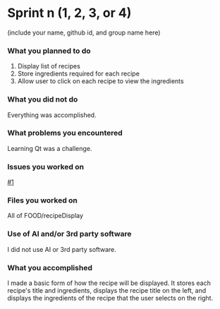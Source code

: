 # Sprint n (1, 2, 3, or 4)

(include your name, github id, and group name here)

### What you planned to do
1. Display list of recipes
2. Store ingredients required for each recipe
3. Allow user to click on each recipe to view the ingredients

### What you did not do
Everything was accomplished.

### What problems you encountered
Learning Qt was a challenge.

### Issues you worked on
 [#1](https://github.com/utk-cs340-fall25/FOOD/tree/main/inputtest)

### Files you worked on
All of FOOD/recipeDisplay

### Use of AI and/or 3rd party software
I did not use AI or 3rd party software.

### What you accomplished
I made a basic form of how the recipe will be displayed. It stores each recipe's title and ingredients, displays the recipe title on the left, and displays the ingredients of the recipe that the user selects on the right.